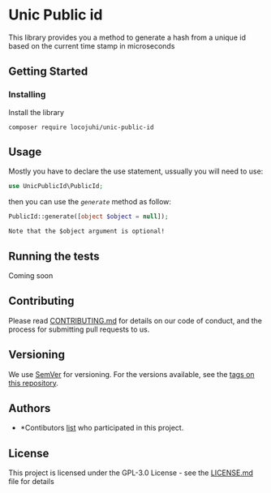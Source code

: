 # Unic Public id

This library provides you a method to generate a hash from a unique id based on the current time stamp in microseconds

## Getting Started

### Installing

Install the library

```
composer require locojuhi/unic-public-id
```

## Usage

Mostly you have to declare the use statement, ussually you will need to use:
```php
use UnicPublicId\PublicId;
```

then you can use the *`generate`* method as follow:

```php
PublicId::generate([object $object = null]);
```

```text
Note that the $object argument is optional!
```

## Running the tests

Coming soon


## Contributing

Please read [CONTRIBUTING.md](https://github.com/locojuhi/unic-public-id/blob/master/CONTRIBUTING.md) for details on our code of conduct, and the process for submitting pull requests to us.

## Versioning

We use [SemVer](http://semver.org/) for versioning. For the versions available, see the [tags on this repository](https://github.com/your/project/tags). 

## Authors

* *Contibutors [list](https://github.com/locojuhi/unic-public-id/graphs/contributors) who participated in this project.

## License

This project is licensed under the GPL-3.0 License - see the [LICENSE.md](https://github.com/locojuhi/unic-public-id/blob/master/LICENSE) file for details
